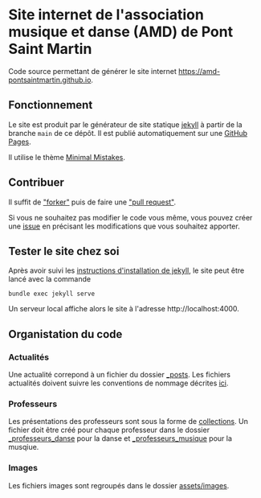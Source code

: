 # Site internet de l'association musique et danse (AMD) de Pont Saint Martin

Code source permettant de générer le site internet https://amd-pontsaintmartin.github.io.

## Fonctionnement

Le site est produit par le générateur de site statique [jekyll](https://jekyllrb.com/) à partir de la branche `main` de ce dépôt. 
Il est publié automatiquement sur une [GitHub Pages](https://pages.github.com/).

Il utilise le thème [Minimal Mistakes](https://mmistakes.github.io/minimal-mistakes/).

## Contribuer

Il suffit de ["forker"](https://docs.github.com/fr/pull-requests/collaborating-with-pull-requests/working-with-forks/fork-a-repo) puis de faire une ["pull request"](https://docs.github.com/fr/pull-requests/collaborating-with-pull-requests/proposing-changes-to-your-work-with-pull-requests/creating-a-pull-request).

Si vous ne souhaitez pas modifier le code vous même, vous pouvez créer une [issue](https://github.com/amd-pontsaintmartin/amd-pontsaintmartin.github.io/issues) en précisant les modifications que vous souhaitez apporter.

## Tester le site chez soi

Après avoir suivi les [instructions d'installation de jekyll](https://jekyllrb.com/docs/installation/), le site peut être lancé avec la commande

```shell
bundle exec jekyll serve
```
Un serveur local affiche alors le site à l'adresse http://localhost:4000.


## Organistation du code

### Actualités

Une actualité correpond à un fichier du dossier [_posts](_posts). Les fichiers actualités doivent suivre les conventions de nommage décrites [ici](https://jekyllrb.com/docs/posts/).

### Professeurs

Les présentations des professeurs sont sous la forme de [collections](https://jekyllrb.com/docs/collections/).
Un fichier doit être créé pour chaque professeur dans le dossier [_professeurs_danse](_professeurs_danse) pour la danse et [_professeurs_musique](_professeurs_musique) pour la musqiue.

### Images

Les fichiers images sont regroupés dans le dossier [assets/images](assets/images).
